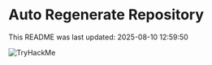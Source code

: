 # Auto Regenerate Repository

This README was last updated: 2025-08-10 12:59:50

 ![TryHackMe](https://tryhackme.com/badge/533634)